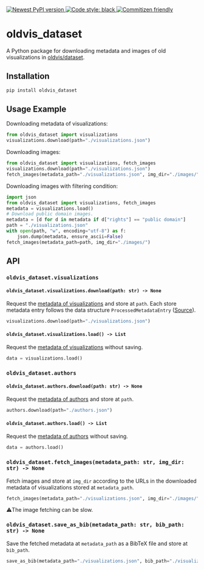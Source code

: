 <a href="https://pypi.org/project/oldvis_dataset/">
    <img alt="Newest PyPI version" src="https://img.shields.io/pypi/v/oldvis_dataset.svg">
</a>
<a href="https://github.com/psf/black">
    <img alt="Code style: black" src="https://img.shields.io/badge/code%20style-black-000000.svg">
</a>
<a href="http://commitizen.github.io/cz-cli/">
    <img alt="Commitizen friendly" src="https://img.shields.io/badge/commitizen-friendly-brightgreen.svg">
</a>

# oldvis_dataset

A Python package for downloading metadata and images of old visualizations in [oldvis/dataset](https://github.com/oldvis/dataset).

## Installation

```sh
pip install oldvis_dataset
```

## Usage Example

Downloading metadata of visualizations:

```python
from oldvis_dataset import visualizations
visualizations.download(path="./visualizations.json")
```

Downloading images:

```python
from oldvis_dataset import visualizations, fetch_images
visualizations.download(path="./visualizations.json")
fetch_images(metadata_path="./visualizations.json", img_dir="./images/")
```

Downloading images with filtering condition:

```python
import json
from oldvis_dataset import visualizations, fetch_images
metadata = visualizations.load()
# Download public domain images.
metadata = [d for d in metadata if d["rights"] == "public domain"]
path = "./visualizations.json"
with open(path, "w", encoding="utf-8") as f:
    json.dump(metadata, ensure_ascii=False)
fetch_images(metadata_path=path, img_dir="./images/")
```

## API

### `oldvis_dataset.visualizations`

#### `oldvis_dataset.visualizations.download(path: str) -> None`

Request the [metadata of visualizations](https://github.com/oldvis/dataset/blob/main/dataset/output/visualizations.json) and store at `path`.
Each store metadata entry follows the data structure `ProcessedMetadataEntry` ([Source](https://github.com/oldvis/libprocess/blob/main/libprocess/typing.py)).

```python
visualizations.download(path="./visualizations.json")
```

#### `oldvis_dataset.visualizations.load() -> List`

Request the [metadata of visualizations](https://github.com/oldvis/dataset/blob/main/dataset/output/visualizations.json) without saving.

```python
data = visualizations.load()
```

### `oldvis_dataset.authors`

#### `oldvis_dataset.authors.download(path: str) -> None`

Request the [metadata of authors](https://github.com/oldvis/dataset/blob/main/dataset/output/authors.json) and store at `path`.

```python
authors.download(path="./authors.json")
```

#### `oldvis_dataset.authors.load() -> List`

Request the [metadata of authors](https://github.com/oldvis/dataset/blob/main/dataset/output/authors.json) without saving.

```python
data = authors.load()
```

### `oldvis_dataset.fetch_images(metadata_path: str, img_dir: str) -> None`

Fetch images and store at `img_dir` according to the URLs in the downloaded metadata of visualizations stored at `metadata_path`.

```python
fetch_images(metadata_path="./visualizations.json", img_dir="./images/")
```

⚠️The image fetching can be slow.

### `oldvis_dataset.save_as_bib(metadata_path: str, bib_path: str) -> None`

Save the fetched metadata at `metadata_path` as a BibTeX file and store at `bib_path`.

```python
save_as_bib(metadata_path="./visualizations.json", bib_path="./visualizations.bib")
```
